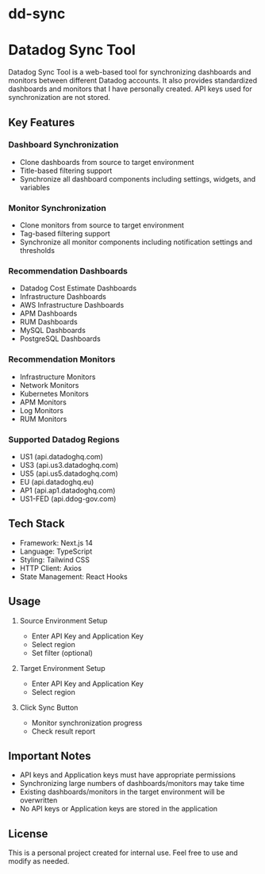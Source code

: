 # dd-sync

# Datadog Sync Tool

Datadog Sync Tool is a web-based tool for synchronizing dashboards and monitors between different Datadog accounts. It also provides standardized dashboards and monitors that I have personally created. API keys used for synchronization are not stored.

## Key Features

### Dashboard Synchronization
- Clone dashboards from source to target environment
- Title-based filtering support
- Synchronize all dashboard components including settings, widgets, and variables

### Monitor Synchronization
- Clone monitors from source to target environment
- Tag-based filtering support
- Synchronize all monitor components including notification settings and thresholds

### Recommendation Dashboards
- Datadog Cost Estimate Dashboards
- Infrastructure Dashboards
- AWS Infrastructure Dashboards
- APM Dashboards
- RUM Dashboards
- MySQL Dashboards
- PostgreSQL Dashboards

### Recommendation Monitors
- Infrastructure Monitors
- Network Monitors
- Kubernetes Monitors
- APM Monitors
- Log Monitors
- RUM Monitors

### Supported Datadog Regions
- US1 (api.datadoghq.com)
- US3 (api.us3.datadoghq.com)
- US5 (api.us5.datadoghq.com)
- EU (api.datadoghq.eu)
- AP1 (api.ap1.datadoghq.com)
- US1-FED (api.ddog-gov.com)

## Tech Stack

- Framework: Next.js 14
- Language: TypeScript
- Styling: Tailwind CSS
- HTTP Client: Axios
- State Management: React Hooks

## Usage

1. Source Environment Setup
   - Enter API Key and Application Key
   - Select region
   - Set filter (optional)

2. Target Environment Setup
   - Enter API Key and Application Key
   - Select region

3. Click Sync Button
   - Monitor synchronization progress
   - Check result report

## Important Notes

- API keys and Application keys must have appropriate permissions
- Synchronizing large numbers of dashboards/monitors may take time
- Existing dashboards/monitors in the target environment will be overwritten
- No API keys or Application keys are stored in the application

## License

This is a personal project created for internal use. Feel free to use and modify as needed.